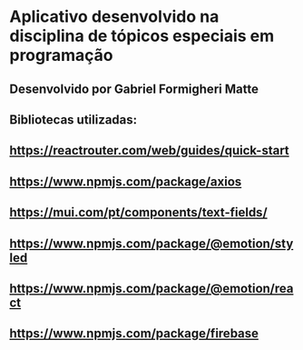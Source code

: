 # Aplicativo desenvolvido na disciplina de tópicos especiais em programação
## Desenvolvido por Gabriel Formigheri Matte
## Bibliotecas utilizadas:
## https://reactrouter.com/web/guides/quick-start

## https://www.npmjs.com/package/axios

## https://mui.com/pt/components/text-fields/

## https://www.npmjs.com/package/@emotion/styled

## https://www.npmjs.com/package/@emotion/react

## https://www.npmjs.com/package/firebase